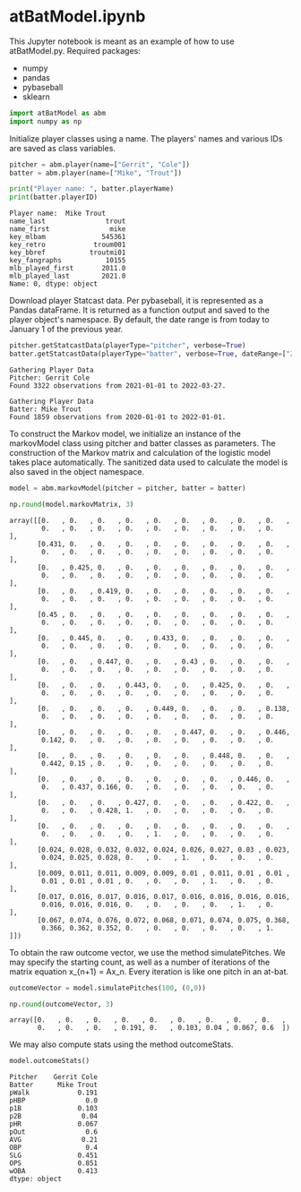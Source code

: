 # atBatModel.ipynb

This Jupyter notebook is meant as an example of how to use atBatModel.py. Required packages:
* numpy
* pandas
* pybaseball
* sklearn


```python
import atBatModel as abm
import numpy as np
```

Initialize player classes using a name. The players' names and various IDs are saved as class variables.


```python
pitcher = abm.player(name=["Gerrit", "Cole"])
batter = abm.player(name=["Mike", "Trout"])

print("Player name: ", batter.playerName)
print(batter.playerID)
```

    Player name:  Mike Trout
    name_last               trout
    name_first               mike
    key_mlbam              545361
    key_retro            troum001
    key_bbref           troutmi01
    key_fangraphs           10155
    mlb_played_first       2011.0
    mlb_played_last        2021.0
    Name: 0, dtype: object
    

Download player Statcast data. Per pybaseball, it is represented as a Pandas dataFrame. It is returned as a function output and saved to the player object's namespace. By default, the date range is from today to January 1 of the previous year.


```python
pitcher.getStatcastData(playerType="pitcher", verbose=True)
batter.getStatcastData(playerType="batter", verbose=True, dateRange=["2020-01-01","2022-01-01"])
```

    Gathering Player Data
    Pitcher: Gerrit Cole
    Found 3322 observations from 2021-01-01 to 2022-03-27.
    
    Gathering Player Data
    Batter: Mike Trout
    Found 1859 observations from 2020-01-01 to 2022-01-01.
    
    

To construct the Markov model, we initialize an instance of the markovModel class using pitcher and batter classes as parameters. The construction of the Markov matrix and calculation of the logistic model takes place automatically. The sanitized data used to calculate the model is also saved in the object namespace.


```python
model = abm.markovModel(pitcher = pitcher, batter = batter)

np.round(model.markovMatrix, 3)
```




    array([[0.   , 0.   , 0.   , 0.   , 0.   , 0.   , 0.   , 0.   , 0.   ,
            0.   , 0.   , 0.   , 0.   , 0.   , 0.   , 0.   , 0.   , 0.   ],
           [0.431, 0.   , 0.   , 0.   , 0.   , 0.   , 0.   , 0.   , 0.   ,
            0.   , 0.   , 0.   , 0.   , 0.   , 0.   , 0.   , 0.   , 0.   ],
           [0.   , 0.425, 0.   , 0.   , 0.   , 0.   , 0.   , 0.   , 0.   ,
            0.   , 0.   , 0.   , 0.   , 0.   , 0.   , 0.   , 0.   , 0.   ],
           [0.   , 0.   , 0.419, 0.   , 0.   , 0.   , 0.   , 0.   , 0.   ,
            0.   , 0.   , 0.   , 0.   , 0.   , 0.   , 0.   , 0.   , 0.   ],
           [0.45 , 0.   , 0.   , 0.   , 0.   , 0.   , 0.   , 0.   , 0.   ,
            0.   , 0.   , 0.   , 0.   , 0.   , 0.   , 0.   , 0.   , 0.   ],
           [0.   , 0.445, 0.   , 0.   , 0.433, 0.   , 0.   , 0.   , 0.   ,
            0.   , 0.   , 0.   , 0.   , 0.   , 0.   , 0.   , 0.   , 0.   ],
           [0.   , 0.   , 0.447, 0.   , 0.   , 0.43 , 0.   , 0.   , 0.   ,
            0.   , 0.   , 0.   , 0.   , 0.   , 0.   , 0.   , 0.   , 0.   ],
           [0.   , 0.   , 0.   , 0.443, 0.   , 0.   , 0.425, 0.   , 0.   ,
            0.   , 0.   , 0.   , 0.   , 0.   , 0.   , 0.   , 0.   , 0.   ],
           [0.   , 0.   , 0.   , 0.   , 0.449, 0.   , 0.   , 0.   , 0.138,
            0.   , 0.   , 0.   , 0.   , 0.   , 0.   , 0.   , 0.   , 0.   ],
           [0.   , 0.   , 0.   , 0.   , 0.   , 0.447, 0.   , 0.   , 0.446,
            0.142, 0.   , 0.   , 0.   , 0.   , 0.   , 0.   , 0.   , 0.   ],
           [0.   , 0.   , 0.   , 0.   , 0.   , 0.   , 0.448, 0.   , 0.   ,
            0.442, 0.15 , 0.   , 0.   , 0.   , 0.   , 0.   , 0.   , 0.   ],
           [0.   , 0.   , 0.   , 0.   , 0.   , 0.   , 0.   , 0.446, 0.   ,
            0.   , 0.437, 0.166, 0.   , 0.   , 0.   , 0.   , 0.   , 0.   ],
           [0.   , 0.   , 0.   , 0.427, 0.   , 0.   , 0.   , 0.422, 0.   ,
            0.   , 0.   , 0.428, 1.   , 0.   , 0.   , 0.   , 0.   , 0.   ],
           [0.   , 0.   , 0.   , 0.   , 0.   , 0.   , 0.   , 0.   , 0.   ,
            0.   , 0.   , 0.   , 0.   , 1.   , 0.   , 0.   , 0.   , 0.   ],
           [0.024, 0.028, 0.032, 0.032, 0.024, 0.026, 0.027, 0.03 , 0.023,
            0.024, 0.025, 0.028, 0.   , 0.   , 1.   , 0.   , 0.   , 0.   ],
           [0.009, 0.011, 0.011, 0.009, 0.009, 0.01 , 0.011, 0.01 , 0.01 ,
            0.01 , 0.01 , 0.01 , 0.   , 0.   , 0.   , 1.   , 0.   , 0.   ],
           [0.017, 0.016, 0.017, 0.016, 0.017, 0.016, 0.016, 0.016, 0.016,
            0.016, 0.016, 0.016, 0.   , 0.   , 0.   , 0.   , 1.   , 0.   ],
           [0.067, 0.074, 0.076, 0.072, 0.068, 0.071, 0.074, 0.075, 0.368,
            0.366, 0.362, 0.352, 0.   , 0.   , 0.   , 0.   , 0.   , 1.   ]])



To obtain the raw outcome vector, we use the method simulatePitches. We may specify the starting count, as well as a number of iterations of the matrix equation x_{n+1} = Ax_n. Every iteration is like one pitch in an at-bat.


```python
outcomeVector = model.simulatePitches(100, (0,0))

np.round(outcomeVector, 3)
```




    array([0.   , 0.   , 0.   , 0.   , 0.   , 0.   , 0.   , 0.   , 0.   ,
           0.   , 0.   , 0.   , 0.191, 0.   , 0.103, 0.04 , 0.067, 0.6  ])



We may also compute stats using the method outcomeStats.


```python
model.outcomeStats()
```




    Pitcher    Gerrit Cole
    Batter      Mike Trout
    pWalk            0.191
    pHBP               0.0
    p1B              0.103
    p2B               0.04
    pHR              0.067
    pOut               0.6
    AVG               0.21
    OBP                0.4
    SLG              0.451
    OPS              0.851
    wOBA             0.413
    dtype: object


